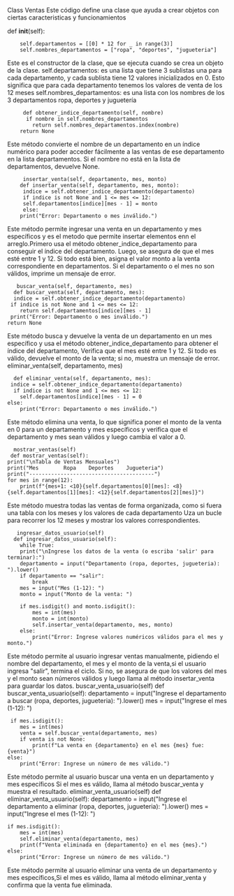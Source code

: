 Class Ventas
Este código define una clase que ayuda a crear objetos con ciertas caracteristicas y funcionamientos

  def __init__(self):
  
        self.departamentos = [[0] * 12 for _ in range(3)]
        self.nombres_departamentos = ["ropa", "deportes", "jugueteria"]
Este es el constructor de la clase, que se ejecuta cuando se crea un objeto de la clase.
self.departamentos: es una lista que tiene 3 sublistas una para cada departamento, y cada sublista tiene 12 valores inicializados en 0. Esto significa que para cada departamento tenemos los valores de venta de los 12 meses 
self.nombres_departamentos: es una lista con los nombres de los 3 departamentos ropa, deportes y juguetería
 
         def obtener_indice_departamento(self, nombre)
          if nombre in self.nombres_departamentos
            return self.nombres_departamentos.index(nombre)
        return None
Este método convierte el nombre de un departamento en un índice numérico para poder acceder fácilmente a las ventas de ese departamento en la lista departamentos. Si el nombre no está en la lista de departamentos, devuelve None.

         insertar_venta(self, departamento, mes, monto)
        def insertar_venta(self, departamento, mes, monto):
         indice = self.obtener_indice_departamento(departamento)
         if indice is not None and 1 <= mes <= 12:
         self.departamentos[indice][mes - 1] = monto
         else:
        print("Error: Departamento o mes inválido.")
Este método permite ingresar una venta en un departamento y mes específicos y es el metodo que permite insertar elementos enn el arreglo.Primero usa el método obtener_indice_departamento para conseguir el índice del departamento. Luego, se asegura de que el mes esté entre 1 y 12.
Si todo está bien, asigna el valor monto a la venta correspondiente en departamentos. Si el departamento o el mes no son válidos, imprime un mensaje de error.

       buscar_venta(self, departamento, mes)
      def buscar_venta(self, departamento, mes):
      indice = self.obtener_indice_departamento(departamento)
     if indice is not None and 1 <= mes <= 12:
        return self.departamentos[indice][mes - 1]
     print("Error: Departamento o mes inválido.")
    return None
Este método busca y devuelve la venta de un departamento en un mes específico y usa el método obtener_indice_departamento para obtener el índice del departamento, Verifica que el mes esté entre 1 y 12. Si todo es válido, devuelve el monto de la venta; si no, muestra un mensaje de error.
       eliminar_venta(self, departamento, mes)

      def eliminar_venta(self, departamento, mes):
     indice = self.obtener_indice_departamento(departamento)
      if indice is not None and 1 <= mes <= 12:
        self.departamentos[indice][mes - 1] = 0
    else:
        print("Error: Departamento o mes inválido.")
Este método elimina una venta, lo que significa poner el monto de la venta en 0 para un departamento y mes específicos y verifica que el departamento y mes sean válidos y luego cambia el valor a 0.

      mostrar_ventas(self)
     def mostrar_ventas(self):
    print("\nTabla de Ventas Mensuales")
    print("Mes        Ropa    Deportes    Jugueteria")
    print("----------------------------------------")
    for mes in range(12):
        print(f"{mes+1: <10}{self.departamentos[0][mes]: <8}{self.departamentos[1][mes]: <12}{self.departamentos[2][mes]}")
Este método muestra todas las ventas de forma organizada, como si fuera una tabla con los meses y los valores de cada departamento Uza un bucle para recorrer los 12 meses y mostrar los valores correspondientes.

       ingresar_datos_usuario(self)
      def ingresar_datos_usuario(self):
        while True:
        print("\nIngrese los datos de la venta (o escriba 'salir' para terminar):")
        departamento = input("Departamento (ropa, deportes, jugueteria): ").lower()
        if departamento == "salir":
            break
        mes = input("Mes (1-12): ")
        monto = input("Monto de la venta: ")
        
        if mes.isdigit() and monto.isdigit():
            mes = int(mes)
            monto = int(monto)
            self.insertar_venta(departamento, mes, monto)
        else:
            print("Error: Ingrese valores numéricos válidos para el mes y monto.")
Este método permite al usuario ingresar ventas manualmente, pidiendo el nombre del departamento, el mes y el monto de la venta,si el usuario ingresa "salir", termina el ciclo. Si no, se asegura de que los valores del mes y el monto sean números válidos y luego llama al método insertar_venta para guardar los datos.
        buscar_venta_usuario(self)
       def buscar_venta_usuario(self):
       departamento = input("Ingrese el departamento a buscar (ropa, deportes, jugueteria): ").lower()
        mes = input("Ingrese el mes (1-12): ")
    
     if mes.isdigit():
        mes = int(mes)
        venta = self.buscar_venta(departamento, mes)
        if venta is not None:
            print(f"La venta en {departamento} en el mes {mes} fue: {venta}")
    else:
        print("Error: Ingrese un número de mes válido.")
Este método permite al usuario buscar una venta en un departamento y mes específicos Si el mes es válido, llama al método buscar_venta y muestra el resultado.
eliminar_venta_usuario(self)
def eliminar_venta_usuario(self):
    departamento = input("Ingrese el departamento a eliminar (ropa, deportes, jugueteria): ").lower()
    mes = input("Ingrese el mes (1-12): ")
    
    if mes.isdigit():
        mes = int(mes)
        self.eliminar_venta(departamento, mes)
        print(f"Venta eliminada en {departamento} en el mes {mes}.")
    else:
        print("Error: Ingrese un número de mes válido.")
Este método permite al usuario eliminar una venta de un departamento y mes específicos,Si el mes es válido, llama al método eliminar_venta y confirma que la venta fue eliminada.
